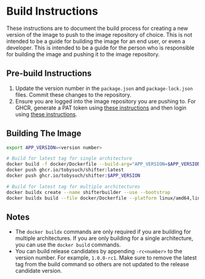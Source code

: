 # Build Instructions
These instructions are to document the build process for creating a new version of the image to push to the image repository of choice. This is not intended to be a guide for building the image for an end user, or even a developer. This is intended to be a guide for the person who is responsible for building the image and pushing it to the image repository.

## Pre-build Instructions
1. Update the version number in the `package.json` and `package-lock.json` files. Commit these changes to the repository.
2. Ensure you are logged into the image repository you are pushing to. For GHCR, generate a PAT token using [these instructions](https://docs.github.com/en/authentication/keeping-your-account-and-data-secure/managing-your-personal-access-tokens#creating-a-personal-access-token-classic) and then login using [these instructions](https://docs.github.com/en/packages/working-with-a-github-packages-registry/working-with-the-container-registry#authenticating-with-a-personal-access-token-classic).


## Building The Image
```bash
export APP_VERSION=<version number>

# Build for latest tag for single architecture
docker build -f docker/Dockerfile --build-arg="APP_VERSION=$APP_VERSION" -t shifter:latest -t ghcr.io/tobysuch/shifter:latest -t ghcr.io/tobysuch/shifter:$APP_VERSION .
docker push ghcr.io/tobysuch/shifter:latest
docker push ghcr.io/tobysuch/shifter:$APP_VERSION

# Build for latest tag for multiple architectures
docker buildx create --name shifterbuilder --use --bootstrap
docker buildx build --file docker/Dockerfile --platform linux/amd64,linux/arm64 --build-arg="APP_VERSION=$APP_VERSION" --tag ghcr.io/tobysuch/shifter:$APP_VERSION --tag ghcr.io/tobysuch/shifter:latest --push .
```

## Notes
 - The `docker buildx` commands are only required if you are building for multiple architectures. If you are only building for a single architecture, you can use the `docker build` commands.
 - You can build release candidates by appending `-rc<number>` to the version number. For example, `1.0.0-rc1`. Make sure to remove the latest tag from the build command so others are not updated to the release candidate version.
